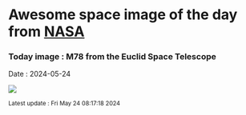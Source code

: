 
# Awesome space image of the day from [NASA](https://api.nasa.gov/)

### Today image : M78 from the Euclid Space Telescope
Date : 2024-05-24

![](https://apod.nasa.gov/apod/image/2405/M78_Euclid_960.jpg)

<small>Latest update : Fri May 24 08:17:18 2024</small>
        